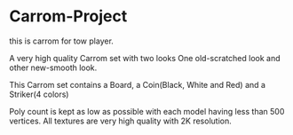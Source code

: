 # Carrom-Project
this is  carrom for tow player.

A very high quality Carrom set with two looks One old-scratched look and other new-smooth look.

This Carrom set contains a Board, a Coin(Black, White and Red) and a Striker(4 colors)

Poly count is kept as low as possible with each model having less than 500 vertices. All textures are very high quality with 2K resolution.
